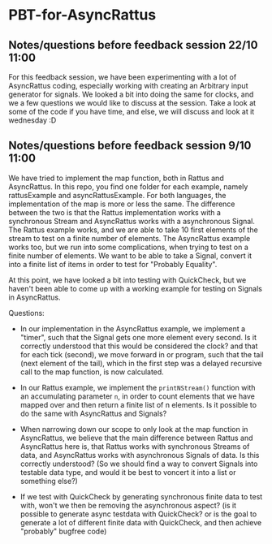 # PBT-for-AsyncRattus


## Notes/questions before feedback session 22/10 11:00
For this feedback session, we have been experimenting with a lot of AsyncRattus coding, especially working with creating an Arbitrary input generator for signals. We looked a bit into doing the same for clocks, and we a few questions we would like to discuss at the session. 
Take a look at some of the code if you have time, and else, we will discuss and look at it wednesday :D 





## Notes/questions before feedback session 9/10 11:00
We have tried to implement the map function, both in Rattus and AsyncRattus.
In this repo, you find one folder for each example, namely rattusExample and asyncRattusExample.
For both languages, the implementation of the map is more or less the same. The difference between the two is that the Rattus implementation works with a synchronous Stream and AsyncRattus works with a asynchronous Signal. 
The Rattus example works, and we are able to take 10 first elements of the stream to test on a finite number of elements. 
The AsyncRattus example works too, but we run into some complications, when trying to test on a finite number of elements. 
We want to be able to take a Signal, convert it into a finite list of items in order to test for "Probably Equality".

At this point, we have looked a bit into testing with QuickCheck, but we haven't been able to come up with a working example for testing on Signals in AsyncRattus.

Questions: 
- In our implementation in the AsyncRattus example, we implement a "timer", such that the Signal gets one more element every second. Is it correctly understood that this would be considered the clock? and that for each tick (second), we move forward in or program, such that the tail (next element of the tail), which in the first step was a delayed recursive call to the map function, is now calculated.

- In our Rattus example, we implement the `printNStream()` function with an accumulating parameter `n`, in order to count elements that we have mapped over and then return a finite list of n elements. Is it possible to do the same with AsyncRattus and Signals? 

- When narrowing down our scope to only look at the map function in AsyncRattus, we believe that the main difference between Rattus and AsyncRattus here is, that Rattus works with synchronous Streams of data, and AsyncRattus works with asynchronous Signals of data. Is this correctly understood? (So we should find a way to convert Signals into testable data type, and would it be best to voncert it into a list or something else?)

- If we test with QuickCheck by generating synchronous finite data to test with, won't we then be removing the asynchronous aspect? (is it possible to generate async testdata with QuickCheck? or is the goal to generate a lot of different finite data with QuickCheck, and then achieve "probably" bugfree code)
